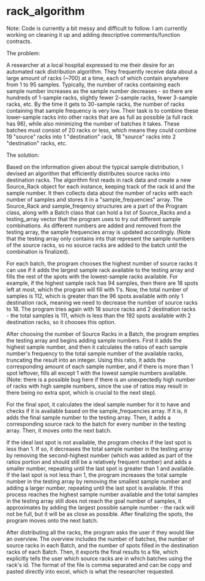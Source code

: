 # rack_algorithm
Note: Code is currently a bit messy and difficult to follow. I am currently working on cleaning it up and adding descriptive comments/function contracts.

The problem:

A researcher at a local hospital expressed to me their desire for an automated rack distribution algorithm. They frequently receive data about a large amount of racks (~700) at a time, each of which contain anywhere from 1 to 95 samples. Typically, the number of racks containing each sample number increases as the sample number decreases - so there are hundreds of 1-sample racks, slightly fewer 2-sample racks, fewer 3-sample racks, etc. By the time it gets to 30-sample racks, the number of racks containing that sample frequency is very low. Their task is to combine these lower-sample racks into other racks that are as full as possible (a full rack has 96), while also minimizing the number of batches it takes. These batches must consist of 20 racks or less, which means they could combine 19 "source" racks into 1 "destination" rack, 18 "source" racks into 2 "destination" racks, etc.

The solution:

Based on the information given about the typical sample distribution, I devised an algorithm that efficiently distributes source racks into destination racks. The algorithm first reads in rack data and create a new Source_Rack object for each instance, keeping track of the rack id and the sample number. It then collects data about the number of racks with each number of samples and stores it in a "sample_frequencies" array. The Source_Rack and sample_freqency structures are a part of the Program class, along with a Batch class that can hold a list of Source_Racks and a testing_array vector that the program uses to try out different sample combinations. As different numbers are added and removed from the testing array, the sample frequencies array is updated accordingly. (Note that the testing array only contains ints that represent the sample numbers of the source racks, so no source racks are added to the batch until the combination is finalized).

For each batch, the program chooses the highest number of source racks it can use if it adds the largest sample rack available to the testing array and fills the rest of the spots with the lowest-sample racks available. For example, if the highest sample rack has 94 samples, then there are 18 spots left at most, which the program will fill with 1's. Now, the total number of samples is 112, which is greater than the 96 spots available with only 1 destination rack, meaning we need to decrease the number of source racks to 18. The program tries again with 18 source racks and 2 destination racks - the total samples is 111, which is less than the 192 spots available with 2 destination racks, so it chooses this option.

After choosing the number of Source Racks in a Batch, the program empties the testing array and begins adding sample numbers. First it adds the highest sample number, and then it calculates the ratios of each sample number's frequency to the total sample number of the available racks, truncating the result into an integer. Using this ratio, it adds the corresponding amount of each sample number, and if there is more than 1 spot leftover, fills all except 1 with the lowest sample numbers available. (Note: there is a possible bug here if there is an unexpectedly high number of racks with high sample numbers, since the use of ratios may result in there being no extra spot, which is crucial to the next step).

For the final spot, it calculates the ideal sample number for it to have and checks if it is available based on the sample_frequencies array. If it is, it adds the final sample number to the testing array. Then, it adds a corresponding source rack to the batch for every number in the testing array. Then, it moves onto the next batch.

If the ideal last spot is not available, the program checks if the last spot is less than 1. If so, it decreases the total sample number in the testing array by removing the second-highest number (which was added as part of the ratios portion and should still be a relatively frequent number) and adds a smaller number, repeating until the last spot is greater than 1 and available. If the last spot is not less than 1, the program increases the total sample number in the testing array by removing the smallest sample number and adding a larger number, repeating until the last spot is available. If this process reaches the highest sample number available and the total samples in the testing array still does not reach the goal number of samples, it approximates by adding the largest possible sample number - the rack will not be full, but it will be as close as possible. After finalizing the spots, the program moves onto the next batch.

After distributing all the racks, the program asks the user if they would like an overview. The overview includes the number of batches, the number of source racks in each Batch, and the number of spots filled in the destination racks of each Batch. Then, it exports the final results to a file, which explicitly tells the user which source racks are in which batches using the rack's id. The format of the file is comma separated and can be copy and pasted directly into excel, which is what the researcher requested.
